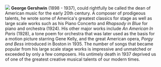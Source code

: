 ![](/ggershwin.jpg)
**George Gershwin** (1898 - 1937), could rightfully be called the dean of American music for the early 20th century. A composer of prodigeous talents, he wrote some of America's greatest classics for stage as well as large scale works such as his Piano Concerto and *Rhapsody in Blue* for piano and orchestra (1924). His other major works include *An American In Paris* (1928), a tone poem for orchestra that was later used as the basis for a motion picture starring Gene Kelly, and the great American opera, *Porgy and Bess* introduced in Boston in 1935. The number of songs that became popular from his large scale stage works is impressive and unmatched or exceeded by only a few composers. His untimely death in 1937 deprived us of one of the greatest creative musical talents of our modern times.